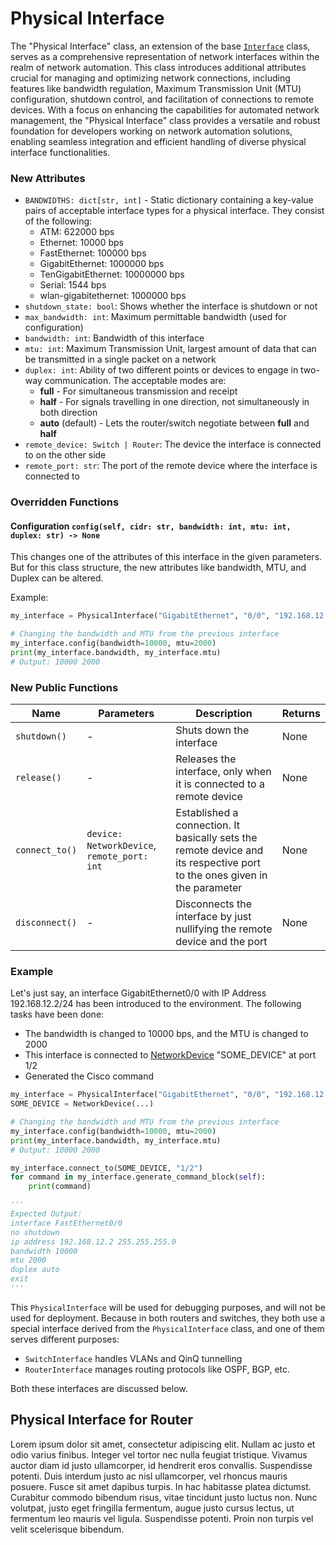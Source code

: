 # Physical Interface

The "Physical Interface" class, an extension of the base [`Interface`](..) class, serves as a comprehensive representation of network interfaces within the realm of network automation. This class introduces additional attributes crucial for managing and optimizing network connections, including features like bandwidth regulation, Maximum Transmission Unit (MTU) configuration, shutdown control, and facilitation of connections to remote devices. With a focus on enhancing the capabilities for automated network management, the "Physical Interface" class provides a versatile and robust foundation for developers working on network automation solutions, enabling seamless integration and efficient handling of diverse physical interface functionalities.

### New Attributes
- `BANDWIDTHS: dict[str, int]` - Static dictionary containing a key-value pairs of acceptable interface types for a physical interface. They consist of the following:
    - ATM: 622000 bps
    - Ethernet: 10000 bps
    - FastEthernet: 100000 bps
    - GigabitEthernet: 1000000 bps
    - TenGigabitEthernet: 10000000 bps 
    - Serial: 1544 bps
    - wlan-gigabitethernet: 1000000 bps
- `shutdown_state: bool`: Shows whether the interface is shutdown or not
- `max_bandwidth: int`: Maximum permittable bandwidth (used for configuration)
- `bandwidth: int`:  Bandwidth of this interface
- `mtu: int`: Maximum Transmission Unit, largest amount of data that can be transmitted in a single packet on a network
- `duplex: int`:  Ability of two different points or devices to engage in two-way communication. The acceptable modes are:
    * **full** - For simultaneous transmission and receipt
    * **half** - For signals travelling in one direction, not simultaneously in both direction
    * **auto** (default) - Lets the router/switch negotiate between **full** and **half**
- `remote_device: Switch | Router`: The device the interface is connected to on the other side
- `remote_port: str`: The port of the remote device where the interface is connected to

### Overridden Functions
#### Configuration `config(self, cidr: str, bandwidth: int, mtu: int, duplex: str) -> None`
This changes one of the attributes of this interface in the given parameters. But for this class structure, the new attributes like bandwidth, MTU, and Duplex can be altered.

Example:
```python
my_interface = PhysicalInterface("GigabitEthernet", "0/0", "192.168.12.2/24")

# Changing the bandwidth and MTU from the previous interface
my_interface.config(bandwidth=10000, mtu=2000)
print(my_interface.bandwidth, my_interface.mtu)
# Output: 10000 2000
```

### New Public Functions
Name|Parameters|Description|Returns
----|----------|-----------|-------
`shutdown()`|-|Shuts down the interface|None
`release()`|-|Releases the interface, only when it is connected to a remote device|None
`connect_to()`|`device: NetworkDevice`, `remote_port: int`|Established a connection. It basically sets the remote device and its respective port to the ones given in the parameter|None
`disconnect()`|-|Disconnects the interface by just nullifying the remote device and the port|None

### Example
Let's just say, an interface GigabitEthernet0/0 with IP Address 192.168.12.2/24 has been introduced to the environment. The following tasks have been done:
- The bandwidth is changed to 10000 bps, and the MTU is changed to 2000
- This interface is connected to [NetworkDevice](../../nodes) "SOME_DEVICE" at port 1/2
- Generated the Cisco command

```python
my_interface = PhysicalInterface("GigabitEthernet", "0/0", "192.168.12.2/24")
SOME_DEVICE = NetworkDevice(...)

# Changing the bandwidth and MTU from the previous interface
my_interface.config(bandwidth=10000, mtu=2000)
print(my_interface.bandwidth, my_interface.mtu)
# Output: 10000 2000

my_interface.connect_to(SOME_DEVICE, "1/2")
for command in my_interface.generate_command_block(self):
    print(command)

'''
Expected Output: 
interface FastEthernet0/0
no shutdown
ip address 192.168.12.2 255.255.255.0
bandwidth 10000
mtu 2000
duplex auto
exit
'''
```

This `PhysicalInterface` will be used for debugging purposes, and will not be used for deployment. Because in both routers and switches, they both use a special interface derived from the `PhysicalInterface` class, and one of them serves different purposes:
- `SwitchInterface` handles VLANs and QinQ tunnelling
- `RouterInterface` manages routing protocols like OSPF, BGP, etc.

Both these interfaces are discussed below.

## Physical Interface for Router
Lorem ipsum dolor sit amet, consectetur adipiscing elit. Nullam ac justo et odio varius finibus. Integer vel tortor nec nulla feugiat tristique. Vivamus auctor diam id justo ullamcorper, id hendrerit eros convallis. Suspendisse potenti. Duis interdum justo ac nisl ullamcorper, vel rhoncus mauris posuere. Fusce sit amet dapibus turpis. In hac habitasse platea dictumst. Curabitur commodo bibendum risus, vitae tincidunt justo luctus non. Nunc volutpat, justo eget fringilla fermentum, augue justo cursus lectus, ut fermentum leo mauris vel ligula. Suspendisse potenti. Proin non turpis vel velit scelerisque bibendum.
